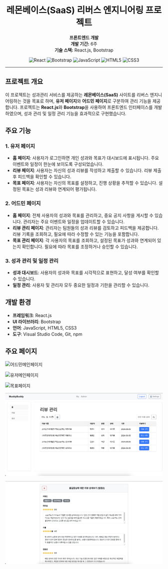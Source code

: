 <div align="center">

# 레몬베이스(SaaS) 리버스 엔지니어링 프로젝트

**프론트엔드 개발**  
**개발 기간:** 6주  
**기술 스택:** React.js, Bootstrap

![React](https://img.shields.io/badge/React-61DAFB?style=for-the-badge&logo=react&logoColor=white)
![Bootstrap](https://img.shields.io/badge/Bootstrap-563D7C?style=for-the-badge&logo=bootstrap&logoColor=white)
![JavaScript](https://img.shields.io/badge/JavaScript-F7DF1E?style=for-the-badge&logo=javascript&logoColor=black)
![HTML5](https://img.shields.io/badge/HTML5-E34F26?style=for-the-badge&logo=html5&logoColor=white)
![CSS3](https://img.shields.io/badge/CSS3-1572B6?style=for-the-badge&logo=css3&logoColor=white)

</div>

---

## 프로젝트 개요

이 프로젝트는 성과관리 서비스를 제공하는 **레몬베이스(SaaS)** 사이트를 리버스 엔지니어링하는 것을 목표로 하며, **유저 페이지**와 **어드민 페이지**로 구분하여 관리 기능을 제공합니다. 프로젝트는 **React.js**와 **Bootstrap**을 사용하여 프론트엔드 인터페이스를 개발하였으며, 성과 관리 및 일정 관리 기능을 효과적으로 구현했습니다.

## 주요 기능

### 1. 유저 페이지

- **홈 페이지**: 사용자가 로그인하면 개인 성과와 목표가 대시보드에 표시됩니다. 주요 이벤트와 일정이 한눈에 보이도록 구성되었습니다.
- **리뷰 페이지**: 사용자는 자신의 성과 리뷰를 작성하고 제출할 수 있습니다. 리뷰 제출 후 피드백을 확인할 수 있습니다.
- **목표 페이지**: 사용자는 자신의 목표를 설정하고, 진행 상황을 추적할 수 있습니다. 설정된 목표는 성과 리뷰와 연계되어 평가됩니다.

### 2. 어드민 페이지

- **홈 페이지**: 전체 사용자의 성과와 목표를 관리하고, 중요 공지 사항을 게시할 수 있습니다. 관리자는 주요 이벤트와 일정을 업데이트할 수 있습니다.
- **리뷰 관리 페이지**: 관리자는 팀원들의 성과 리뷰를 검토하고 피드백을 제공합니다. 리뷰 기록을 조회하고, 필요에 따라 수정할 수 있는 기능을 포함합니다.
- **목표 관리 페이지**: 각 사용자의 목표를 조회하고, 설정된 목표가 성과와 연계되어 있는지 확인합니다. 필요에 따라 목표를 조정하거나 승인할 수 있습니다.

### 3. 성과 관리 및 일정 관리

- **성과 대시보드**: 사용자의 성과와 목표를 시각적으로 표현하고, 달성 여부를 확인할 수 있습니다.
- **일정 관리**: 사용자 및 관리자 모두 중요한 일정과 기한을 관리할 수 있습니다.

## 개발 환경

- **프레임워크**: React.js
- **UI 라이브러리**: Bootstrap
- **언어**: JavaScript, HTML5, CSS3
- **도구**: Visual Studio Code, Git, npm

## 주요 페이지

![어드민메인페이지](src/components/img/어드민메인페이지.png)

![유저메인페이지](src/components/img/유저메인페이지.png)

![목표페이지](src/components/img/목표페이지.png)

![마이리뷰페이지](src/components/img/myreview.png)

![어드민리뷰페이지](src/components/img/adminreview.png)

